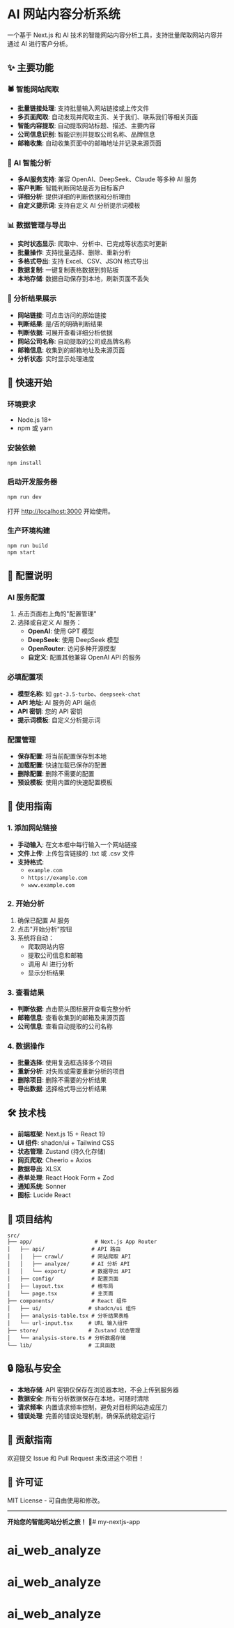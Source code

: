 # AI 网站内容分析系统

一个基于 Next.js 和 AI 技术的智能网站内容分析工具，支持批量爬取网站内容并通过 AI 进行客户分析。

## ✨ 主要功能

### 🕷️ 智能网站爬取
- **批量链接处理**: 支持批量输入网站链接或上传文件
- **多页面爬取**: 自动发现并爬取主页、关于我们、联系我们等相关页面
- **智能内容提取**: 自动提取网站标题、描述、主要内容
- **公司信息识别**: 智能识别并提取公司名称、品牌信息
- **邮箱收集**: 自动收集页面中的邮箱地址并记录来源页面

### 🤖 AI 智能分析
- **多AI服务支持**: 兼容 OpenAI、DeepSeek、Claude 等多种 AI 服务
- **客户判断**: 智能判断网站是否为目标客户
- **详细分析**: 提供详细的判断依据和分析理由
- **自定义提示词**: 支持自定义 AI 分析提示词模板

### 📊 数据管理与导出
- **实时状态显示**: 爬取中、分析中、已完成等状态实时更新
- **批量操作**: 支持批量选择、删除、重新分析
- **多格式导出**: 支持 Excel、CSV、JSON 格式导出
- **数据复制**: 一键复制表格数据到剪贴板
- **本地存储**: 数据自动保存到本地，刷新页面不丢失

### 🎯 分析结果展示
- **网站链接**: 可点击访问的原始链接
- **判断结果**: 是/否的明确判断结果
- **判断依据**: 可展开查看详细分析依据
- **网站公司名称**: 自动提取的公司或品牌名称
- **邮箱信息**: 收集到的邮箱地址及来源页面
- **分析状态**: 实时显示处理进度

## 🚀 快速开始

### 环境要求
- Node.js 18+ 
- npm 或 yarn

### 安装依赖
```bash
npm install
```

### 启动开发服务器
```bash
npm run dev
```

打开 [http://localhost:3000](http://localhost:3000) 开始使用。

### 生产环境构建
```bash
npm run build
npm start
```

## 🔧 配置说明

### AI 服务配置
1. 点击页面右上角的"配置管理"
2. 选择或自定义 AI 服务：
   - **OpenAI**: 使用 GPT 模型
   - **DeepSeek**: 使用 DeepSeek 模型
   - **OpenRouter**: 访问多种开源模型
   - **自定义**: 配置其他兼容 OpenAI API 的服务

### 必填配置项
- **模型名称**: 如 `gpt-3.5-turbo`、`deepseek-chat`
- **API 地址**: AI 服务的 API 端点
- **API 密钥**: 您的 API 密钥
- **提示词模板**: 自定义分析提示词

### 配置管理
- **保存配置**: 将当前配置保存到本地
- **加载配置**: 快速加载已保存的配置
- **删除配置**: 删除不需要的配置
- **预设模板**: 使用内置的快速配置模板

## 📝 使用指南

### 1. 添加网站链接
- **手动输入**: 在文本框中每行输入一个网站链接
- **文件上传**: 上传包含链接的 .txt 或 .csv 文件
- **支持格式**: 
  - `example.com`
  - `https://example.com`
  - `www.example.com`

### 2. 开始分析
1. 确保已配置 AI 服务
2. 点击"开始分析"按钮
3. 系统将自动：
   - 爬取网站内容
   - 提取公司信息和邮箱
   - 调用 AI 进行分析
   - 显示分析结果

### 3. 查看结果
- **判断依据**: 点击箭头图标展开查看完整分析
- **邮箱信息**: 查看收集到的邮箱及来源页面
- **公司信息**: 查看自动提取的公司名称

### 4. 数据操作
- **批量选择**: 使用复选框选择多个项目
- **重新分析**: 对失败或需要重新分析的项目
- **删除项目**: 删除不需要的分析结果
- **导出数据**: 选择格式导出分析结果

## 🛠️ 技术栈

- **前端框架**: Next.js 15 + React 19
- **UI 组件**: shadcn/ui + Tailwind CSS
- **状态管理**: Zustand (持久化存储)
- **网页爬取**: Cheerio + Axios
- **数据导出**: XLSX
- **表单处理**: React Hook Form + Zod
- **通知系统**: Sonner
- **图标**: Lucide React

## 📁 项目结构

```
src/
├── app/                    # Next.js App Router
│   ├── api/               # API 路由
│   │   ├── crawl/         # 网站爬取 API
│   │   ├── analyze/       # AI 分析 API
│   │   └── export/        # 数据导出 API
│   ├── config/            # 配置页面
│   ├── layout.tsx         # 根布局
│   └── page.tsx           # 主页面
├── components/            # React 组件
│   ├── ui/               # shadcn/ui 组件
│   ├── analysis-table.tsx # 分析结果表格
│   └── url-input.tsx     # URL 输入组件
├── store/                # Zustand 状态管理
│   └── analysis-store.ts # 分析数据存储
└── lib/                  # 工具函数
```

## 🔒 隐私与安全

- **本地存储**: API 密钥仅保存在浏览器本地，不会上传到服务器
- **数据安全**: 所有分析数据保存在本地，可随时清除
- **请求频率**: 内置请求频率控制，避免对目标网站造成压力
- **错误处理**: 完善的错误处理机制，确保系统稳定运行

## 🤝 贡献指南

欢迎提交 Issue 和 Pull Request 来改进这个项目！

## 📄 许可证

MIT License - 可自由使用和修改。

---

**开始您的智能网站分析之旅！** 🚀# my-nextjs-app
# ai_web_analyze
# ai_web_analyze
# ai_web_analyze
